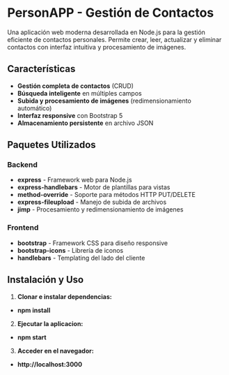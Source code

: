 # PersonAPP - Gestión de Contactos

Una aplicación web moderna desarrollada en Node.js para la gestión eficiente de contactos personales. Permite crear, leer, actualizar y eliminar contactos con interfaz intuitiva y procesamiento de imágenes.

## Características

- **Gestión completa de contactos** (CRUD)
- **Búsqueda inteligente** en múltiples campos
- **Subida y procesamiento de imágenes** (redimensionamiento automático)
- **Interfaz responsive** con Bootstrap 5
- **Almacenamiento persistente** en archivo JSON

## Paquetes Utilizados

### Backend
- **express** - Framework web para Node.js
- **express-handlebars** - Motor de plantillas para vistas
- **method-override** - Soporte para métodos HTTP PUT/DELETE
- **express-fileupload** - Manejo de subida de archivos
- **jimp** - Procesamiento y redimensionamiento de imágenes

### Frontend
- **bootstrap** - Framework CSS para diseño responsive
- **bootstrap-icons** - Librería de iconos
- **handlebars** - Templating del lado del cliente

## Instalación y Uso

1. **Clonar e instalar dependencias:**
- **npm install**
    

2. **Ejecutar la aplicacion:**
- **npm start**

3. **Acceder en el navegador:**
- **http://localhost:3000**